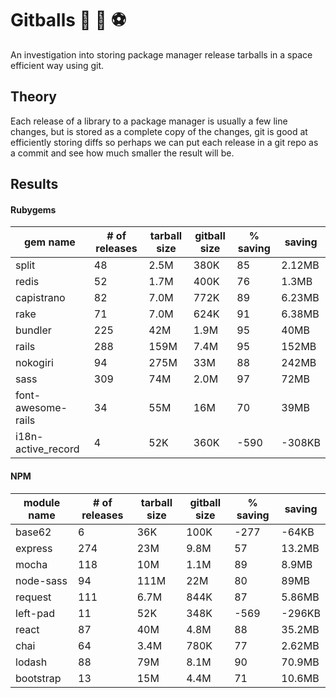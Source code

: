 # Gitballs :8ball: :basketball: :soccer:

An investigation into storing package manager release tarballs in a space efficient way using git.

## Theory

Each release of a library to a package manager is usually a few line changes, but is stored as a complete copy of the changes, git is good at efficiently storing diffs so perhaps we can put each release in a git repo as a commit and see how much smaller the result will be.

## Results

#### Rubygems

| gem name           | # of releases | tarball size | gitball size | % saving | saving |
| ------------------ | ------------- | ------------ | ------------ | -------- | ------ |
| split              | 48            | 2.5M         | 380K         | 85       | 2.12MB |
| redis              | 52            | 1.7M         | 400K         | 76       | 1.3MB  |
| capistrano         | 82            | 7.0M         | 772K         | 89       | 6.23MB |
| rake               | 71            | 7.0M         | 624K         | 91       | 6.38MB |
| bundler            | 225           | 42M          | 1.9M         | 95       | 40MB   |
| rails              | 288           | 159M         | 7.4M         | 95       | 152MB  |
| nokogiri           | 94            | 275M         | 33M          | 88       | 242MB  |
| sass               | 309           | 74M          | 2.0M         | 97       | 72MB   |
| font-awesome-rails | 34            | 55M          | 16M          | 70       | 39MB   |
| i18n-active_record | 4             | 52K          | 360K         | -590     | -308KB |

#### NPM

| module name | # of releases | tarball size | gitball size | % saving | saving |
| ----------- | ------------- | ------------ | ------------ | -------- | ------ |
| base62      | 6             | 36K          | 100K         | -277     | -64KB  |
| express     | 274           | 23M          | 9.8M         | 57       | 13.2MB |
| mocha       | 118           | 10M          | 1.1M         | 89       | 8.9MB  |
| node-sass   | 94            | 111M         | 22M          | 80       | 89MB   |
| request     | 111           | 6.7M         | 844K         | 87       | 5.86MB |
| left-pad    | 11            | 52K          | 348K         | -569     | -296KB |
| react       | 87            | 40M          | 4.8M         | 88       | 35.2MB |
| chai        | 64            | 3.4M         | 780K         | 77       | 2.62MB |
| lodash      | 88            | 79M          | 8.1M         | 90       | 70.9MB |
| bootstrap   | 13            | 15M          | 4.4M         | 71       | 10.6MB |
